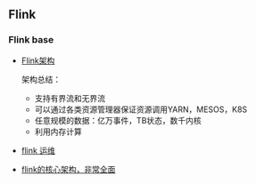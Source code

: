 ## Flink


### Flink base
- [Flink架构](https://flink.apache.org/zh/flink-architecture.html)
  
  架构总结：
  - 支持有界流和无界流
  - 可以通过各类资源管理器保证资源调用YARN，MESOS，K8S
  - 任意规模的数据：亿万事件，TB状态，数千内核
  - 利用内存计算

- [flink 运维](https://flink.apache.org/zh/flink-operations.html)
- [flink的核心架构，非常全面](https://blog.51cto.com/u_15294184/3052633)